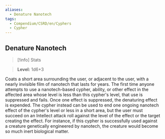```yaml
---
aliases:
  - Denature Nanotech
tags:
  - Compendium/CSRD/en/Cyphers
  - Cypher
---
```

  
    
## Denature Nanotech    
>[!info] Stats    
> **Level:** 1d6+3  
    
Coats a short area surrounding the user, or adjacent to the user, with a nearly invisible film of nanotech that lasts for years. The first time anyone attempts to use a nanotech-based cypher, ability, or other effect in the affected area whose level is less than this cypher's level, that use is suppressed and fails. Once one effect is suppressed, the denaturing effect is expended. The cypher instead can be used to end one ongoing nanotech effect of the cypher's level or less in a short area, but the user must succeed on an Intellect attack roll against the level of the effect or the target creating the effect. For instance, if this cypher is successfully used against a creature genetically engineered by nanotech, the creature would become so much inert biological matter.